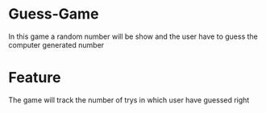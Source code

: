 # Guess-Game
 In this game a random number will be show and the user have to guess the computer generated number

# Feature 
 The game will track the number of trys in which user have guessed right
